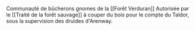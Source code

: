 Communauté de bûcherons gnomes de la [[Forêt Verduran]]
Autorisée par le [[Traité de la forêt sauvage]] à couper du bois pour le compte du Taldor, sous la supervision des druides d'Arenway.